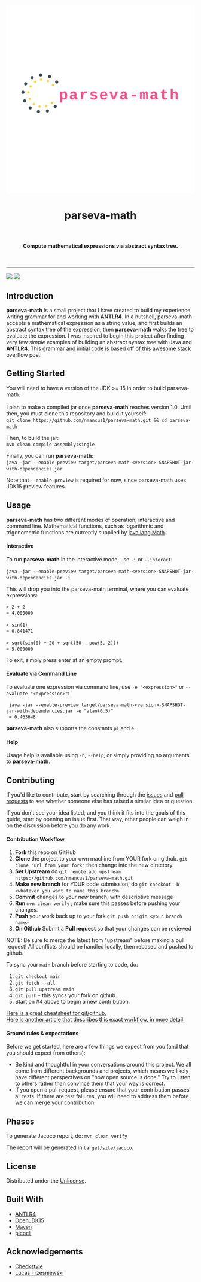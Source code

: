 ![alt text](assets/logo_transparent.png)
<h1 align="center"> parseva-math </h1> <br>
<h4 align="center"> Compute mathematical expressions via abstract syntax tree. </h4><br>  
<hr/>

 <a href="https://github.com/nmancus1/parseva-math/graphs/contributors">
        <img src="https://img.shields.io/github/contributors/nmancus1/parseva-math" /></a>
    <a href="https://github.com/nmancus1/parseva-math/commits/main">
        <img src="https://img.shields.io/github/commit-activity/m/nmancus1/parseva-math" /></a>



## Introduction

**parseva-math** is a small project that I have created to build my experience writing grammar 
for and working with **ANTLR4**.  In a nutshell, parseva-math accepts a mathematical expression
as a string value, and first builds an abstract syntax tree of the expression; then
**parseva-math** walks the tree to evaluate the expression.  I was inspired to begin this
project after finding very few _simple_ examples of building an abstract syntax tree with Java and 
**ANTLR4**. This grammar and initial code is based off of [this](https://stackoverflow.com/a/29996191/) 
awesome stack overflow post.

## Getting Started
You will need to have a version of the JDK >= 15 in order to build parseva-math.<br/><br/>
I plan to make a compiled jar once **parseva-math** reaches version 1.0.  Until then, you must
clone this repository and build it yourself:\
`git clone https://github.com/nmancus1/parseva-math.git && cd parseva-math`

Then, to build the jar:\
`mvn clean compile assembly:single`

Finally, you can run **parseva-math**:\
`java -jar --enable-preview target/parseva-math-<version>-SNAPSHOT-jar-with-dependencies.jar`

Note that `--enable-preview` is required for now, since parseva-math uses JDK15 preview features.

## Usage
**parseva-math** has two different modes of operation; interactive and command line.  Mathematical
functions, such as logarithmic and trigonometric functions are currently supplied by 
[java.lang.Math](https://docs.oracle.com/javase/8/docs/api/java/lang/Math.html).


#### Interactive
To run **parseva-math** in the interactive mode, use `-i` or `--interact`:

`java -jar --enable-preview target/parseva-math-<version>-SNAPSHOT-jar-with-dependencies.jar -i`

This will drop you into the parseva-math terminal, where you can evaluate expressions:
```
> 2 + 2
= 4.000000

> sin(1)
= 0.841471

> sqrt(sin(0) + 20 + sqrt(50 - pow(5, 2)))
= 5.000000
```

To exit, simply press enter at an empty prompt.

#### Evaluate via Command Line

To evaluate one expression via command line, use `-e "<expression>"` or 
`--evaluate "<expression>"`:
```
 java -jar --enable-preview target/parseva-math-<version>-SNAPSHOT-jar-with-dependencies.jar -e "atan(0.5)"
 = 0.463648
```
**parseva-math** also supports the constants `pi` and `e`.

#### Help

Usage help is available using `-h`, `--help`, or simply providing no arguments to **parseva-math**.

## Contributing

If you'd like to contribute, start by searching through the 
[issues](https://github.com/nmancus1/parseva-math/issues)
and [pull requests](https://github.com/nmancus1/parseva-math/pulls) to see whether someone else has
raised a similar idea or question.

If you don't see your idea listed, and you think it fits into the goals of this guide, start by opening 
an issue first. That way, other people can weigh in on the discussion before you do any work.
  
#### Contribution Workflow

1. **Fork** this repo on GitHub
2. **Clone** the project to your own machine from YOUR fork on github. `git clone "url from your fork"` then change into
   the new directory.
3. **Set Upstream** do `git remote add upstream https://github.com/nmancus1/parseva-math.git`
4. **Make new branch** for YOUR code submission; do `git checkout -b 
   <whatever you want to name this branch>`
4. **Commit** changes to your *new* branch, with descriptive message
5. **Run** `mvn clean verify` ; make sure this passes before pushing your changes.
5. **Push** your work back up to your fork `git push origin <your branch name>`
6. **On Github** Submit a **Pull request** so that your changes can be reviewed

NOTE: Be sure to merge the latest from "upstream" before making a pull request!
All conflicts should be handled locally, then rebased and pushed to github.

To sync your `main` branch before starting to code, do:

1. `git checkout main`
2. `git fetch --all`
3. `git pull upstream main`
4. `git push` - this syncs your fork on github.
5. Start on #4 above to begin a new contribution.

[Here is a great cheatsheet for git/github.](https://education.github.com/git-cheat-sheet-education.pdf) <br/>
[Here is another article that describes this exact workflow, in more detail.](https://blog.scottlowe.org/2015/01/27/using-fork-branch-git-workflow/)

#### Ground rules & expectations

Before we get started, here are a few things we expect from you (and that you should expect from others):

* Be kind and thoughtful in your conversations around this project. We all come from different backgrounds and projects,
  which means we likely have different perspectives on "how open source is done." Try to listen to others rather than
  convince them that your way is correct.
* If you open a pull request, please ensure that your contribution passes all tests. If there are test failures, you
  will need to address them before we can merge your contribution.
  
## Phases

To generate Jacoco report, do:
`mvn clean verify`

The report will be generated in `target/site/jacoco`.

## License
Distributed under the [Unlicense](https://unlicense.org/). 

## Built With
* [ANTLR4](https://github.com/antlr/antlr4)
* [OpenJDK15](https://openjdk.java.net/projects/jdk/15/)
* [Maven](https://maven.apache.org/)
* [picocli](https://picocli.info/)

## Acknowledgements
* [Checkstyle](https://github.com/checkstyle/checkstyle)
* [Lucas Trzesniewski](https://github.com/ltrzesniewski)
